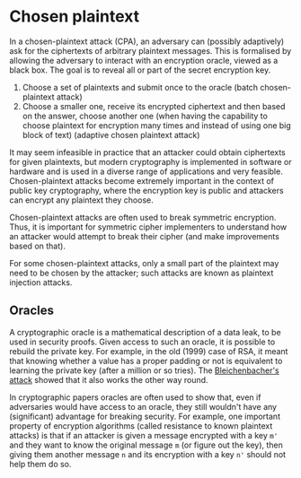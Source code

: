 # Chosen plaintext

In a chosen-plaintext attack (CPA), an adversary can (possibly adaptively) ask for the ciphertexts of arbitrary 
plaintext messages. This is formalised by allowing the adversary to interact with an encryption oracle, viewed as 
a black box. The goal is to reveal all or part of the secret encryption key.

1. Choose a set of plaintexts and submit once to the oracle (batch chosen-plaintext attack)
2. Choose a smaller one, receive its encrypted ciphertext and then based on the answer, 
choose another one (when having the capability to choose plaintext for encryption many 
times and instead of using one big block of text) (adaptive chosen plaintext attack)

It may seem infeasible in practice that an attacker could obtain ciphertexts for given plaintexts, but modern 
cryptography is implemented in software or hardware and is used in a diverse range of applications and very feasible. 
Chosen-plaintext attacks become extremely important in the context of public key cryptography, where the encryption 
key is public and attackers can encrypt any plaintext they choose.

Chosen-plaintext attacks are often used to break symmetric encryption. Thus, it is important for symmetric 
cipher implementers to understand how an attacker would attempt to break their cipher (and make improvements based 
on that).

For some chosen-plaintext attacks, only a small part of the plaintext may need to be chosen by the attacker; 
such attacks are known as plaintext injection attacks.

## Oracles

A cryptographic oracle is a mathematical description of a data leak, to be used in security proofs. Given access 
to such an oracle, it is possible to rebuild the private key. For example, in the old (1999) case of RSA, it meant 
that knowing whether a value has a proper padding or not is equivalent to learning the private key (after a million 
or so tries). The [Bleichenbacher's attack](https://asecuritysite.com/encryption/c_c3) showed that it also works 
the other way round.

In cryptographic papers oracles are often used to show that, even if adversaries would have access to an oracle, 
they still wouldn't have any (significant) advantage for breaking security. For example, one important property of 
encryption algorithms (called resistance to known plaintext attacks) is that if an attacker is given a message 
encrypted with a key `m'` and they want to know the original message `m` (or figure out the key), then giving them 
another message `n` and its encryption with a key `n'` should not help them do so.
